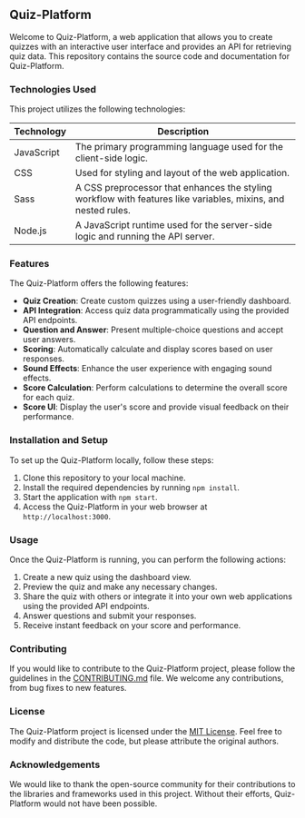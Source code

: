 ## Quiz-Platform

Welcome to Quiz-Platform, a web application that allows you to create quizzes with an interactive user interface and provides an API for retrieving quiz data. This repository contains the source code and documentation for Quiz-Platform.

### Technologies Used

This project utilizes the following technologies:

| Technology | Description |
|------------|-------------|
| JavaScript | The primary programming language used for the client-side logic. |
| CSS | Used for styling and layout of the web application. |
| Sass | A CSS preprocessor that enhances the styling workflow with features like variables, mixins, and nested rules. |
| Node.js | A JavaScript runtime used for the server-side logic and running the API server. |

### Features

The Quiz-Platform offers the following features:

- **Quiz Creation**: Create custom quizzes using a user-friendly dashboard.
- **API Integration**: Access quiz data programmatically using the provided API endpoints.
- **Question and Answer**: Present multiple-choice questions and accept user answers.
- **Scoring**: Automatically calculate and display scores based on user responses.
- **Sound Effects**: Enhance the user experience with engaging sound effects.
- **Score Calculation**: Perform calculations to determine the overall score for each quiz.
- **Score UI**: Display the user's score and provide visual feedback on their performance.

### Installation and Setup

To set up the Quiz-Platform locally, follow these steps:

1. Clone this repository to your local machine.
2. Install the required dependencies by running `npm install`.
3. Start the application with `npm start`.
4. Access the Quiz-Platform in your web browser at `http://localhost:3000`.

### Usage

Once the Quiz-Platform is running, you can perform the following actions:

1. Create a new quiz using the dashboard view.
2. Preview the quiz and make any necessary changes.
3. Share the quiz with others or integrate it into your own web applications using the provided API endpoints.
4. Answer questions and submit your responses.
5. Receive instant feedback on your score and performance.

### Contributing

If you would like to contribute to the Quiz-Platform project, please follow the guidelines in the [CONTRIBUTING.md](CONTRIBUTING.md) file. We welcome any contributions, from bug fixes to new features.

### License

The Quiz-Platform project is licensed under the [MIT License](LICENSE). Feel free to modify and distribute the code, but please attribute the original authors.

### Acknowledgements

We would like to thank the open-source community for their contributions to the libraries and frameworks used in this project. Without their efforts, Quiz-Platform would not have been possible.